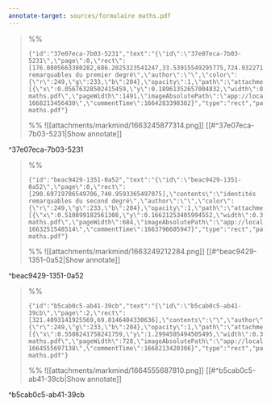 ```yaml
---
annotate-target: sources/formulaire maths.pdf
---
```


>%%
>```annotate-json
>{"id":"37e07eca-7b03-5231","text":"{\"id\":\"37e07eca-7b03-5231\",\"page\":0,\"rect\":[176.0805663380282,686.2025323541247,33.53915549295775,724.9322714352783],\"contents\":\"identités remarquables du premier degré\",\"author\":\"\",\"color\":{\"r\":249,\"g\":233,\"b\":204},\"opacity\":1,\"path\":\"attachments/markmind/1663245877314.png\",\"relateRect\":[{\"x\":0.05676328502415459,\"y\":0.18961352657004832,\"width\":0.24758454106280192,\"height\":0.09541062801932366}],\"pdfName\":\"sources/formulaire maths.pdf\",\"pageWidth\":1491,\"imageAbsolutePath\":\"app://local/Users/oscarplaisant/devoirs/cours/attachments/markmind/1663245877314.png?1668213456430\",\"commentTime\":1664283398382}","type":"rect","page":0,"width":205,"height":79,"pdfName":"sources/formulaire maths.pdf"}
>```
>%%
>![[attachments/markmind/1663245877314.png]]
>[[#^37e07eca-7b03-5231|Show annotate]]
>
^37e07eca-7b03-5231

>%%
>```annotate-json
>{"id":"beac9429-1351-0a52","text":"{\"id\":\"beac9429-1351-0a52\",\"page\":0,\"rect\":[290.69719786549706,740.9593365497075],\"contents\":\"identités remarquables du second degré\",\"author\":\"\",\"color\":{\"r\":249,\"g\":233,\"b\":204},\"opacity\":1,\"path\":\"attachments/markmind/1663249212284.png\",\"relateRect\":[{\"x\":0.510899182561308,\"y\":0.16621253405994552,\"width\":0.3242506811989101,\"height\":0.12806539509536785}],\"pdfName\":\"sources/formulaire maths.pdf\",\"pageWidth\":684,\"imageAbsolutePath\":\"app://local/Users/oscarplaisant/devoirs/cours/attachments/markmind/1663249212284.png?1663251548514\",\"commentTime\":1663796605947}","type":"rect","page":0,"width":238,"height":94,"pdfName":"sources/formulaire maths.pdf"}
>```
>%%
>![[attachments/markmind/1663249212284.png]]
>[[#^beac9429-1351-0a52|Show annotate]]
>
^beac9429-1351-0a52

>%%
>```annotate-json
>{"id":"b5cab0c5-ab41-39cb","text":"{\"id\":\"b5cab0c5-ab41-39cb\",\"page\":2,\"rect\":[321.4093141925569,69.8146404330636],\"contents\":\"\",\"author\":\"\",\"color\":{\"r\":249,\"g\":233,\"b\":204},\"opacity\":1,\"path\":\"attachments/markmind/1664555687810.png\",\"relateRect\":[{\"x\":0.5508241758241759,\"y\":1.2994505494505495,\"width\":0.33791208791208793,\"height\":0.06318681318681318}],\"pdfName\":\"sources/formulaire maths.pdf\",\"pageWidth\":728,\"imageAbsolutePath\":\"app://local/Users/oscarplaisant/devoirs/cours/attachments/markmind/1664555687810.png?1664555697138\",\"commentTime\":1668213420306}","type":"rect","page":2,"width":246,"height":46,"pdfName":"sources/formulaire maths.pdf"}
>```
>%%
>![[attachments/markmind/1664555687810.png]]
>[[#^b5cab0c5-ab41-39cb|Show annotate]]
>
^b5cab0c5-ab41-39cb

